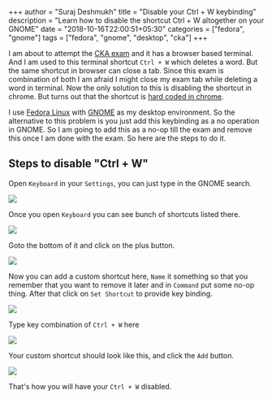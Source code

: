 +++
author = "Suraj Deshmukh"
title = "Disable your Ctrl + W keybinding"
description = "Learn how to disable the shortcut Ctrl + W altogether on your GNOME"
date = "2018-10-16T22:00:51+05:30"
categories = ["fedora", "gnome"]
tags = ["fedora", "gnome", "desktop", "cka"]
+++

I am about to attempt the [CKA exam](https://www.cncf.io/certification/cka/) and it has a browser based terminal. And I am used to this terminal shortcut `Ctrl + W` which deletes a word. But the same shortcut in browser can close a tab. Since this exam is combination of both I am afraid I might close my exam tab while deleting a word in terminal. Now the only solution to this is disabling the shortcut in chrome. But turns out that the shortcut is [hard coded in chrome](https://productforums.google.com/forum/#!msg/chrome/ZXtMxfqpULs/9vWwfWUVAEIJ).

I use [Fedora Linux](https://getfedora.org/) with [GNOME](https://www.gnome.org/) as my desktop environment. So the alternative to this problem is you just add this keybinding as a no operation in GNOME. So I am going to add this as a no-op till the exam and remove this once I am done with the exam. So here are the steps to do it.

## Steps to disable "Ctrl + W"

Open `Keyboard` in your `Settings`, you can just type in the GNOME search.

![](/images/disable-ctrl-w/0.png "")

Once you open `Keyboard` you can see bunch of shortcuts listed there.

![](/images/disable-ctrl-w/1.png "")

Goto the bottom of it and click on the plus button.

![](/images/disable-ctrl-w/2.png "")

Now you can add a custom shortcut here, `Name` it something so that you remember that you want to remove it later and in `Command` put some no-op thing. After that click on `Set Shortcut` to provide key binding.

![](/images/disable-ctrl-w/3.png "")

Type key combination of `Ctrl + W` here

![](/images/disable-ctrl-w/4.png "")

Your custom shortcut should look like this, and click the `Add` button.

![](/images/disable-ctrl-w/5.png "")

That's how you will have your `Ctrl + W` disabled.
